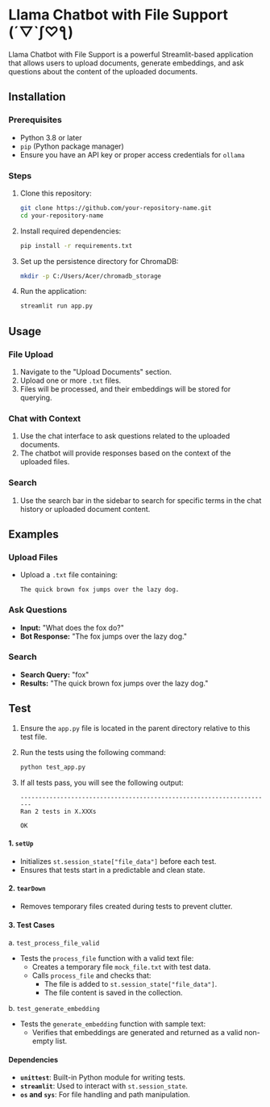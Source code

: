 # Llama Chatbot with File Support (´▽`ʃ♡ƪ)

Llama Chatbot with File Support is a powerful Streamlit-based application that allows users to upload documents, generate embeddings, and ask questions about the content of the uploaded documents.

## Installation

### Prerequisites

- Python 3.8 or later
- `pip` (Python package manager)
- Ensure you have an API key or proper access credentials for `ollama`

### Steps

1. Clone this repository:
    
    ```bash
    git clone https://github.com/your-repository-name.git
    cd your-repository-name
    ```
    
2. Install required dependencies:
    
    ```bash
    pip install -r requirements.txt
    ```
    
3. Set up the persistence directory for ChromaDB:
    
    ```bash
    mkdir -p C:/Users/Acer/chromadb_storage
    ```
    
4. Run the application:
    
    ```bash
    streamlit run app.py
    ```
    

## Usage

### File Upload

1. Navigate to the "Upload Documents" section.
2. Upload one or more `.txt` files.
3. Files will be processed, and their embeddings will be stored for querying.

### Chat with Context

1. Use the chat interface to ask questions related to the uploaded documents.
2. The chatbot will provide responses based on the context of the uploaded files.

### Search

1. Use the search bar in the sidebar to search for specific terms in the chat history or uploaded document content.

## Examples

### Upload Files

- Upload a `.txt` file containing:
    
    ```
    The quick brown fox jumps over the lazy dog.
    ```
    

### Ask Questions

- **Input:** "What does the fox do?"
- **Bot Response:** "The fox jumps over the lazy dog."

### Search

- **Search Query:** "fox"
- **Results:** "The quick brown fox jumps over the lazy dog."

## Test

1. Ensure the `app.py` file is located in the parent directory relative to this test file.
    
2. Run the tests using the following command:
    
    ```bash
    python test_app.py
    ```
    
3. If all tests pass, you will see the following output:
    
    ```
    ----------------------------------------------------------------------
    Ran 2 tests in X.XXXs
    
    OK
    ```
    

#### 1. `setUp`

- Initializes `st.session_state["file_data"]` before each test.
- Ensures that tests start in a predictable and clean state.

#### 2. `tearDown`

- Removes temporary files created during tests to prevent clutter.

#### 3. Test Cases

 a. `test_process_file_valid`

- Tests the `process_file` function with a valid text file:
    - Creates a temporary file `mock_file.txt` with test data.
    - Calls `process_file` and checks that:
        - The file is added to `st.session_state["file_data"]`.
        - The file content is saved in the collection.

b. `test_generate_embedding`

- Tests the `generate_embedding` function with sample text:
    - Verifies that embeddings are generated and returned as a valid non-empty list.

#### Dependencies

- **`unittest`**: Built-in Python module for writing tests.
- **`streamlit`**: Used to interact with `st.session_state`.
- **`os` and `sys`**: For file handling and path manipulation.

